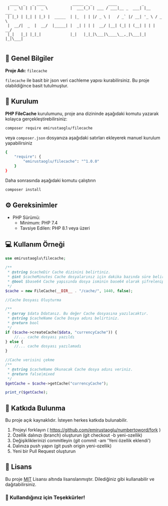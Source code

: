 ```filecache

  ____  _   _ ____            _____ _ _       ____           _          
 |  _ \| | | |  _ \          |  ___(_) | ___ / ___|__ _  ___| |__   ___ 
 | |_) | |_| | |_) |  _____  | |_  | | |/ _ \ |   / _` |/ __| '_ \ / _ \
 |  __/|  _  |  __/  |_____| |  _| | | |  __/ |__| (_| | (__| | | |  __/
 |_|   |_| |_|_|             |_|   |_|_|\___|\____\__,_|\___|_| |_|\___|
                                                                                                                        

```


## 📜 Genel Bilgiler

**Proje Adı:** `filecache`

`filecache` ile basit bir json veri cachleme yapısı kurabilirsiniz. Bu proje olabildiğince basit tutulmuştur.

## 🚀 Kurulum

**PHP FileCache** kurulumunu, proje ana dizininde aşağıdaki komutu yazarak kolayca gerçekleştirebilirsiniz:

```bash
composer require emirustaoglu/filecache
```

veya `composer.json` dosyanıza aşağıdaki satırları ekleyerek manuel kurulum yapabilirsiniz

```bash
{
    "require": {
        "emirustaoglu/filecache": "^1.0.0"
    }
}
```

Daha sonrasında aşağıdaki komutu çalıştırın

```bash
composer install
```

## ⚙️ Gereksinimler

- PHP Sürümü:
    - Minimum: PHP 7.4
    - Tavsiye Edilen: PHP 8.1 veya üzeri

## 💻 Kullanım Örneği

```php
use emirustaoglu\filecache;

/**
 * @string $cacheDir Cache dizinini belirtiniz.
 * @int $cacheMinutes Cache dosyalarınız için dakika bazında süre belirtiniz. Bu süre default olarak 1 gündür
 * @bool $base64 Cache yapısında dosya isminin base64 olarak şifrelenip şifrelenmeyeceğini belirtiniz.
 */
$cache = new FileCache(__DIR__ . "/cache/", 1440, false);

//Cache Dosyası Oluşturma

/**
 * @array $data Ddatanız. Bu değer Cache dosyasına yazılacaktır.
 * @string $cacheName Cache Dosya adını belirtiniz.
 * @return bool
 */
if ($cache->createCache($data, "currencyCache")) {
    //... cache dosyası yazıldı
} else {
    //... cache dosyası yazılamadı
}

//Cache verisini çekme
/**
 * @string $cacheName Okunacak Cache dosya adını veriniz.
 * @return false|mixed
 */
$getCache = $cache->getCache("currencyCache");

print_r($getCache);

```

## 🤝 Katkıda Bulunma
Bu proje açık kaynaklıdır. İsteyen herkes katkıda bulunabilir.

1. Projeyi forklayın ( https://github.com/emirustaoglu/numbertoword/fork )
2. Özellik dalınızı (branch) oluşturun (git checkout -b yeni-ozellik)
3. Değişikliklerinizi commitleyin (git commit -am 'Yeni özellik eklendi')
4. Dalınıza push yapın (git push origin yeni-ozellik)
5. Yeni bir Pull Request oluşturun

## 📜 Lisans
Bu proje [MIT](http://opensource.org/licenses/MIT) Lisansı altında lisanslanmıştır. Dilediğiniz gibi kullanabilir ve dağıtabilirsiniz.

### 🎉 Kullandığınız için Teşekkürler!
